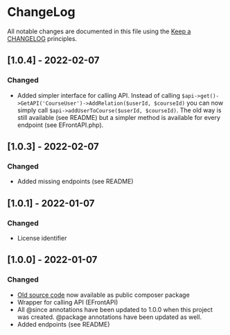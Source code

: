 # ChangeLog

All notable changes are documented in this file using the [Keep a CHANGELOG](https://keepachangelog.com/) principles.

## [1.0.4] - 2022-02-07

### Changed

* Added simpler interface for calling API. Instead of calling ```$api->get()->GetAPI('CourseUser')->AddRelation($userId, $courseId)``` you can now simply call ```$api->addUserToCourse($userId, $courseId)```. The old way is still available (see README) but a simpler method is available for every endpoint (see EFrontAPI.php).

## [1.0.3] - 2022-02-07

### Changed

* Added missing endpoints (see README)

## [1.0.1] - 2022-01-07

### Changed

* License identifier

## [1.0.0] - 2022-01-07

### Changed

* [Old source code](https://github.com/epignosis/efrontPRO-SDK/) now available as public composer package
* Wrapper for calling API (EFrontAPI)
* All @since annotations have been updated to 1.0.0 when this project was created. @package annotations have been updated as well.
* Added endpoints (see README)
